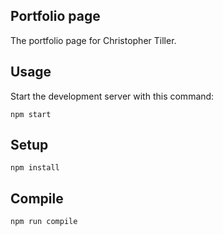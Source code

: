 Portfolio page
---

The portfolio page for Christopher Tiller.


Usage
---

Start the development server with this command:

```
npm start
```


Setup
---

```
npm install
```

Compile
---

```
npm run compile
```